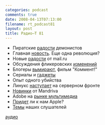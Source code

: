 ```yaml
---
categories: podcast
comments: true
date: 2008-04-13T07:13:00
filename: rt_podcast81
layout: post
title: Радио–Т 81
---
```


- Пиратские [радости](http://habrahabr.ru/blog/p2p/39715.html) демонистов
- Главная [новость](http://habrahabr.ru/blog/google/39400.html). Еще одна революция?
- Новые [радости](http://roem.ru/2008/04/11/mail/) от mail.ru
- Обсуждения фликеровских [изменений](http://internetno.net/2008/04/09/flickr-video/)
- Блогеры [вымирают](http://www.cifrovik.ru/publish/open_article/11822/), фильм "Коммент!"
- Сериалы и [гаджеты](http://www.engadget.com/2008/04/10/canons-new-xl-h1s-and-xl-h1a-prosumer-hd-camcorders/)
- Опыт одного убийства
- Линукс [наступает](http://www.opennet.ru/opennews/art.shtml?num=15202) на серверном фронте
- [Новинки](http://www.opennet.ru/opennews/art.shtml?num=15212) от Mandriva
- Adobe на [рынке мультимедиа](http://internetno.net/2008/04/10/adobe-tv-player/)
- [Придет](http://www.deepapple.com/news/30355.html) ли к нам Apple?
- [Темы](http://radio-t.com/temi_dlja_vipuskov/temyi-dlya-81/) наших слушателей

[аудио](http://cdn.radio-t.com/rt_podcast81.mp3)
<audio src="http://cdn.radio-t.com/rt_podcast81.mp3" preload="none"></audio>

